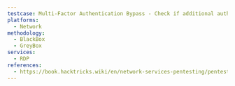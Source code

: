 ```yaml
---
testcase: Multi-Factor Authentication Bypass - Check if additional authentication (Smart Card/NLA/2FA) is enforced, and validate attempts to bypass or abuse weak mechanisms
platforms: 
  - Network
methodology: 
  - BlackBox
  - GreyBox
services:
  - RDP
references:
  - https://book.hacktricks.wiki/en/network-services-pentesting/pentesting-rdp.html
---
```

